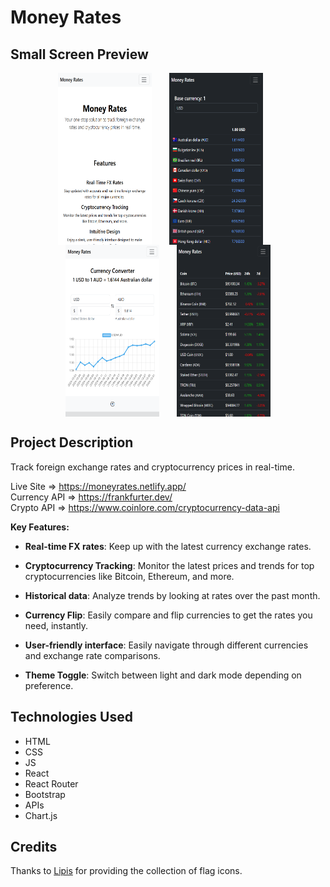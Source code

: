 # Money Rates

## Small Screen Preview
<p align="center">
  <img align="top" src="screenshots/Screenshot 2025-01-01 222526.png" alt="landing page" width="150" height="275">&nbsp;&nbsp;&nbsp;&nbsp;&nbsp;&nbsp;
  <img align="top" src="screenshots/Screenshot 2025-01-01 222552.png" alt="currencies page" width="150" height="275">&nbsp;&nbsp;&nbsp;&nbsp;&nbsp;&nbsp;
  <img align="top" src="screenshots/Screenshot 2025-01-01 222623.png" alt="currency converter page" width="150" height="275">&nbsp;&nbsp;&nbsp;&nbsp;&nbsp;&nbsp;
  <img align="top" src="screenshots/Screenshot 2025-01-01 222648.png" alt="crypto page" width="150" height="275">
</p>

## Project Description
Track foreign exchange rates and cryptocurrency prices in real-time.

Live Site => https://moneyrates.netlify.app/
<br>
Currency API => https://frankfurter.dev/
<br>
Crypto API => https://www.coinlore.com/cryptocurrency-data-api

**Key Features:**

- **Real-time FX rates**: Keep up with the latest currency exchange rates.

- **Cryptocurrency Tracking**: Monitor the latest prices and trends for top cryptocurrencies like Bitcoin, Ethereum, and more.

- **Historical data**: Analyze trends by looking at rates over the past month.

- **Currency Flip**: Easily compare and flip currencies to get the rates you need, instantly.

- **User-friendly interface**: Easily navigate through different currencies and exchange rate comparisons.

- **Theme Toggle**: Switch between light and dark mode depending on preference.

## Technologies Used 
- HTML
- CSS
- JS
- React
- React Router
- Bootstrap
- APIs
- Chart.js

## Credits
Thanks to <a href="https://github.com/lipis">Lipis</a> for providing the collection of flag icons.
